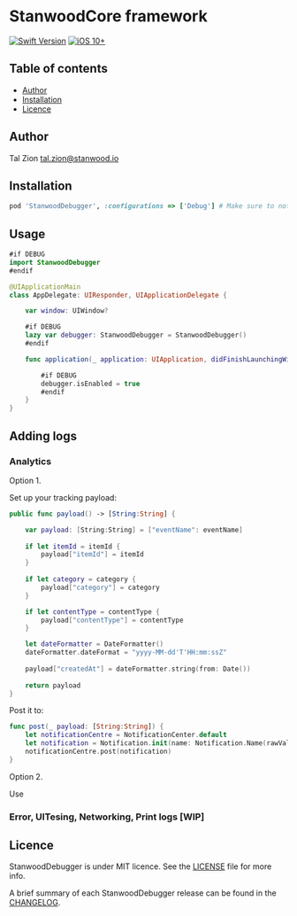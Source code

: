 
# StanwoodCore framework

[![Swift Version](https://img.shields.io/badge/Swift-4.1.x-orange.svg)]()
[![iOS 10+](https://img.shields.io/badge/iOS-10+-EB7943.svg)]()

## Table of contents

- [Author](#author)
- [Installation](#installation)
- [Licence](#licence)


## Author

Tal Zion tal.zion@stanwood.io

## Installation

```ruby
pod 'StanwoodDebugger', :configurations => ['Debug'] # Make sure to not add this framework to Release
```

## Usage

```swift
#if DEBUG
import StanwoodDebugger
#endif

@UIApplicationMain
class AppDelegate: UIResponder, UIApplicationDelegate {

    var window: UIWindow?

    #if DEBUG
    lazy var debugger: StanwoodDebugger = StanwoodDebugger()
    #endif

    func application(_ application: UIApplication, didFinishLaunchingWithOptions launchOptions: [UIApplicationLaunchOptionsKey: Any]?) -> Bool {

        #if DEBUG
        debugger.isEnabled = true
        #endif
    }
}
```

## Adding logs

### Analytics

Option 1.

Set up your tracking payload:

```swift
public func payload() -> [String:String] {

    var payload: [String:String] = ["eventName": eventName]
    
    if let itemId = itemId {
        payload["itemId"] = itemId
    }
    
    if let category = category {
        payload["category"] = category
    }

    if let contentType = contentType {
        payload["contentType"] = contentType
    }

    let dateFormatter = DateFormatter()
    dateFormatter.dateFormat = "yyyy-MM-dd'T'HH:mm:ssZ"
    
    payload["createdAt"] = dateFormatter.string(from: Date())
    
    return payload
}
```
Post it to:

```swift
func post(_ payload: [String:String]) {
    let notificationCentre = NotificationCenter.default
    let notification = Notification.init(name: Notification.Name(rawValue: "io.stanwood.debugger.didReceiveAnalyticsItem"), object: nil, userInfo: payload)
    notificationCentre.post(notification)
}
```


Option 2.

Use 

### Error, UITesing, Networking, Print logs **[WIP]**
## Licence

StanwoodDebugger is under MIT licence. See the [LICENSE](https://github.com/stanwood/Stanwood_Debugger_iOS/blob/master/LICENSE.md) file for more info.

A brief summary of each StanwoodDebugger release can be found in the [CHANGELOG](https://github.com/stanwood/Stanwood_Debugger_iOS/blob/master/CHANGELOG.md).

